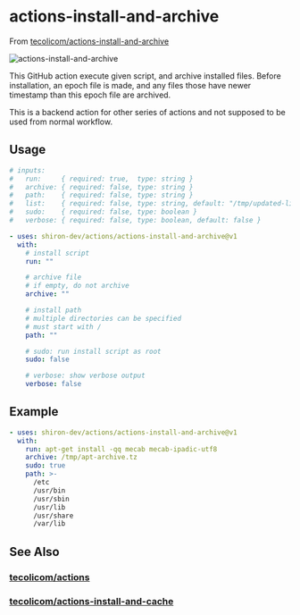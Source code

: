 # actions-install-and-archive

From [tecolicom/actions-install-and-archive](https://github.com/tecolicom/actions-install-and-archive)

![actions-install-and-archive](https://github.com/tecolicom/actions-install-and-archive/actions/workflows/test.yml/badge.svg)

This GitHub action execute given script, and archive installed files.
Before installation, an epoch file is made, and any files those have
newer timestamp than this epoch file are archived.

This is a backend action for other series of actions and not supposed
to be used from normal workflow.

## Usage

```yaml
# inputs:
#   run:     { required: true,  type: string }
#   archive: { required: false, type: string }
#   path:    { required: false, type: string }
#   list:    { required: false, type: string, default: "/tmp/updated-list" }
#   sudo:    { required: false, type: boolean }
#   verbose: { required: false, type: boolean, default: false }

- uses: shiron-dev/actions/actions-install-and-archive@v1
  with:
    # install script
    run: ""

    # archive file
    # if empty, do not archive
    archive: ""

    # install path
    # multiple directories can be specified
    # must start with /
    path: ""

    # sudo: run install script as root
    sudo: false

    # verbose: show verbose output
    verbose: false
```

## Example

```yaml
- uses: shiron-dev/actions/actions-install-and-archive@v1
  with:
    run: apt-get install -qq mecab mecab-ipadic-utf8
    archive: /tmp/apt-archive.tz
    sudo: true
    path: >-
      /etc
      /usr/bin
      /usr/sbin
      /usr/lib
      /usr/share
      /var/lib
```

## See Also

### [tecolicom/actions](https://github.com/tecolicom/actions)

### [tecolicom/actions-install-and-cache](https://github.com/tecolicom/actions-install-and-cache)
